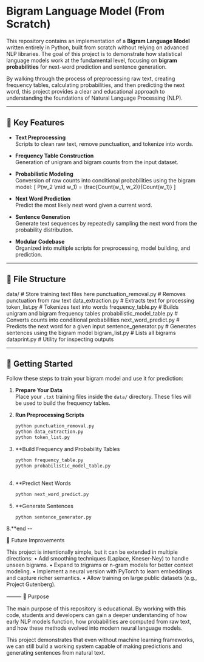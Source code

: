 # Bigram Language Model (From Scratch)

This repository contains an implementation of a **Bigram Language Model** written entirely in Python, built from scratch without relying on advanced NLP libraries. The goal of this project is to demonstrate how statistical language models work at the fundamental level, focusing on **bigram probabilities** for next-word prediction and sentence generation.  

By walking through the process of preprocessing raw text, creating frequency tables, calculating probabilities, and then predicting the next word, this project provides a clear and educational approach to understanding the foundations of Natural Language Processing (NLP).  

---

## 🔑 Key Features

- **Text Preprocessing**  
  Scripts to clean raw text, remove punctuation, and tokenize into words.

- **Frequency Table Construction**  
  Generation of unigram and bigram counts from the input dataset.

- **Probabilistic Modeling**  
  Conversion of raw counts into conditional probabilities using the bigram model:
  \[
  P(w_2 \mid w_1) = \frac{Count(w_1, w_2)}{Count(w_1)}
  \]

- **Next Word Prediction**  
  Predict the most likely next word given a current word.

- **Sentence Generation**  
  Generate text sequences by repeatedly sampling the next word from the probability distribution.

- **Modular Codebase**  
  Organized into multiple scripts for preprocessing, model building, and prediction.

---

## 📂 File Structure
data/                        # Store training text files here
punctuation_removal.py       # Removes punctuation from raw text
data_extraction.py           # Extracts text for processing
token_list.py                # Tokenizes text into words
frequency_table.py           # Builds unigram and bigram frequency tables
probabilistic_model_table.py # Converts counts into conditional probabilities
next_word_predict.py         # Predicts the next word for a given input
sentence_generator.py        # Generates sentences using the bigram model
bigram_list.py               # Lists all bigrams
dataprint.py                 # Utility for inspecting outputs

---

## 🚀 Getting Started

Follow these steps to train your bigram model and use it for prediction:

1. **Prepare Your Data**  
   Place your `.txt` training files inside the `data/` directory. These files will be used to build the frequency tables.

2. **Run Preprocessing Scripts**
   ```bash
   python punctuation_removal.py
   python data_extraction.py
   python token_list.py
3. **Build Frequency and Probability Tables
   ```bash
   python frequency_table.py
   python probabilistic_model_table.py
  	
5. **Predict Next Words
   ```bash
   python next_word_predict.py
   
7. **Generate Sentences
   ```bash
   python sentence_generator.py
   
8.**end --

🌱 Future Improvements

This project is intentionally simple, but it can be extended in multiple directions:
	•	Add smoothing techniques (Laplace, Kneser-Ney) to handle unseen bigrams.
	•	Expand to trigrams or n-gram models for better context modeling.
	•	Implement a neural version with PyTorch to learn embeddings and capture richer semantics.
	•	Allow training on large public datasets (e.g., Project Gutenberg).

⸻
🎯 Purpose

The main purpose of this repository is educational. By working with this code, students and developers can gain a deeper understanding of how early NLP models function, how probabilities are computed from raw text, and how these methods evolved into modern neural language models.

This project demonstrates that even without machine learning frameworks, we can still build a working system capable of making predictions and generating sentences from natural text.
